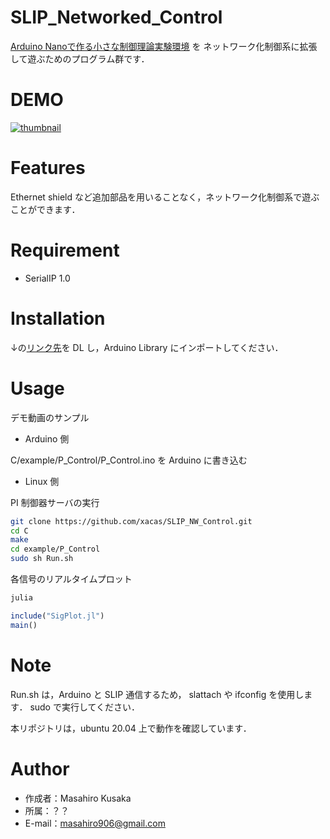# SLIP_Networked_Control

[Arduino Nanoで作る小さな制御理論実験環境](https://qiita.com/HppyCtrlEngnrng/items/38047016944f60724da8) を
ネットワーク化制御系に拡張して遊ぶためのプログラム群です．

# DEMO
 
 [![thumbnail](https://pbs.twimg.com/ext_tw_video_thumb/1294636262259748870/pu/img/Vcg0JoUhMITbztZ9.jpg)](https://twitter.com/i/status/1294636316978634752)
 
# Features
 
Ethernet shield など追加部品を用いることなく，ネットワーク化制御系で遊ぶことができます．
 
# Requirement
 
* SerialIP 1.0
 
# Installation

↓の[リンク先](https://github.com/Inokinoki/SerialIP)を DL し，Arduino Library にインポートしてください．

# Usage
 
デモ動画のサンプル
 
* Arduino 側

C/example/P_Control/P_Control.ino を Arduino に書き込む

* Linux 側

PI 制御器サーバの実行

```bash
git clone https://github.com/xacas/SLIP_NW_Control.git
cd C
make
cd example/P_Control
sudo sh Run.sh
```
 
 各信号のリアルタイムプロット
 
 ```bash
 julia
 ```
 
 ```julia
 include("SigPlot.jl")
 main()
 ```
 
# Note
 
 Run.sh は，Arduino と SLIP 通信するため，
 slattach や ifconfig を使用します．
 sudo で実行してください．
 
 本リポジトリは，ubuntu 20.04 上で動作を確認しています．
 
# Author
 
* 作成者：Masahiro Kusaka
* 所属：？？
* E-mail：masahiro906@gmail.com
